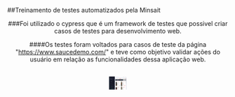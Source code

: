 ##Treinamento de testes automatizados pela Minsait

<div align="center">

###Foi utilizado o cypress que é um framework de testes que possivel criar casos de testes para desenvolvimento web.

####Os testes foram voltados para casos de teste da página "https://www.saucedemo.com/" e teve como objetivo validar ações do usuário em relação as funcionalidades dessa aplicação web.

</div>
<div align="center"><br>
  <img align="center" height="30" width="40" src="/cypress.png">

</div>
  
</div>
